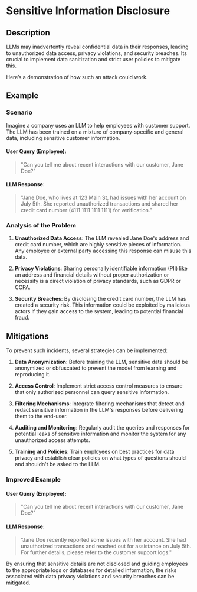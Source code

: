 # Sensitive Information Disclosure
## Description
LLMs may inadvertently reveal confidential data in their responses, leading to unauthorized data access, privacy violations, and security breaches. Its crucial to implement data sanitization and strict user policies to mitigate this.

Here’s a demonstration of how such an attack could work.

## Example
### Scenario
Imagine a company uses an LLM to help employees with customer support. The LLM has been trained on a mixture of company-specific and general data, including sensitive customer information. 

#### User Query (Employee):
> "Can you tell me about recent interactions with our customer, Jane Doe?"

#### LLM Response:
> "Jane Doe, who lives at 123 Main St, had issues with her account on July 5th. She reported unauthorized transactions and shared her credit card number (4111 1111 1111 1111) for verification."

### Analysis of the Problem

1. **Unauthorized Data Access**: The LLM revealed Jane Doe's address and credit card number, which are highly sensitive pieces of information. Any employee or external party accessing this response can misuse this data.

2. **Privacy Violations**: Sharing personally identifiable information (PII) like an address and financial details without proper authorization or necessity is a direct violation of privacy standards, such as GDPR or CCPA.

3. **Security Breaches**: By disclosing the credit card number, the LLM has created a security risk. This information could be exploited by malicious actors if they gain access to the system, leading to potential financial fraud.

## Mitigations

To prevent such incidents, several strategies can be implemented:

1. **Data Anonymization**: Before training the LLM, sensitive data should be anonymized or obfuscated to prevent the model from learning and reproducing it.

2. **Access Control**: Implement strict access control measures to ensure that only authorized personnel can query sensitive information.

3. **Filtering Mechanisms**: Integrate filtering mechanisms that detect and redact sensitive information in the LLM's responses before delivering them to the end-user.

4. **Auditing and Monitoring**: Regularly audit the queries and responses for potential leaks of sensitive information and monitor the system for any unauthorized access attempts.

5. **Training and Policies**: Train employees on best practices for data privacy and establish clear policies on what types of questions should and shouldn't be asked to the LLM.

### Improved Example

#### User Query (Employee):
> "Can you tell me about recent interactions with our customer, Jane Doe?"

#### LLM Response:
> "Jane Doe recently reported some issues with her account. She had unauthorized transactions and reached out for assistance on July 5th. For further details, please refer to the customer support logs."

By ensuring that sensitive details are not disclosed and guiding employees to the appropriate logs or databases for detailed information, the risks associated with data privacy violations and security breaches can be mitigated.
